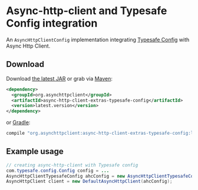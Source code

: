 # Async-http-client and Typesafe Config integration

An `AsyncHttpClientConfig` implementation integrating [Typesafe Config][1] with Async Http Client.

## Download

Download [the latest JAR][2] or grab via [Maven][3]:

```xml
<dependency>
  <groupId>org.asynchttpclient</groupId>
  <artifactId>async-http-client-extras-typesafe-config</artifactId>
  <version>latest.version</version>
</dependency>
```

or [Gradle][3]:

```groovy
compile "org.asynchttpclient:async-http-client-extras-typesafe-config:latest.version"
```

[1]: https://github.com/lightbend/config

[2]: https://search.maven.org/remote_content?g=org.asynchttpclient&a=async-http-client-extras-typesafe-config&v=LATEST

[3]: http://search.maven.org/#search%7Cga%7C1%7Cg%3A%22org.asynchttpclient%22%20a%3A%22async-http-client-extras-typesafe-config%22

[snap]: https://oss.sonatype.org/content/repositories/snapshots/

## Example usage

```java
// creating async-http-client with Typesafe config
com.typesafe.config.Config config = ...
AsyncHttpClientTypesafeConfig ahcConfig = new AsyncHttpClientTypesafeConfig(config);
AsyncHttpClient client = new DefaultAsyncHttpClient(ahcConfig);
```

